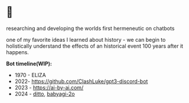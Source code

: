 # 🥭
researching and developing the worlds first hermeneutic on chatbots

one of my favorite ideas I learned about history - we can begin to holistically understand the effects of an historical event 100 years after it happens.

__Bot timeline(WIP):__  
- 1970 - ELIZA  
- 2022- https://github.com/ClashLuke/gpt3-discord-bot
- 2023 - https://ai-by-ai.com/
- 2024 - [ditto](https://github.com/yoheinakajima/ditto), [babyagi-2o](https://github.com/yoheinakajima/babyagi-2o)
<!--
**MeDott29/MeDott29** is a ✨ _special_ ✨ repository because its `README.md` (this file) appears on your GitHub profile.

Here are some ideas to get you started:

- 🔭 I’m currently working on ...
- 🌱 I’m currently learning ...
- 👯 I’m looking to collaborate on ...
- 🤔 I’m looking for help with ...
- 💬 Ask me about ...
- 📫 How to reach me: ...
- 😄 Pronouns: ...
- ⚡ Fun fact: ...
-->
